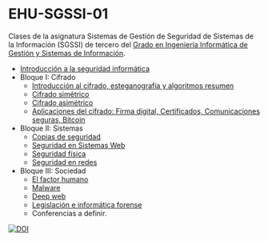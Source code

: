 # EHU-SGSSI-01

Clases de la asignatura Sistemas de Gestión de Seguridad de Sistemas de la Información (SGSSI) de tercero del [Grado en Ingeniería Informática de Gestión y Sistemas de Información](https://www.ehu.eus/es/grado-ingenieria-informatica-de-gestion-y-sistemas-de-informacion-bizkaia).

* [Introducción a la seguridad informática](Introduccion/index.html)
* Bloque I: Cifrado
  * [Introducción al cifrado, esteganografía y algoritmos resumen](Cifrado_intro/index.html)
  * [Cifrado simétrico](Cifrado_simetrico/index.html)
  * [Cifrado asimétrico](Cifrado_asimetrico/index.html)
  * [Aplicaciones del cifrado: Firma digital, Certificados, Comunicaciones seguras, Bitcoin](Cifrado_aplicaciones/index.html)
* Bloque II: Sistemas
  * [Copias de seguridad](Copias_seguridad/index.html)
  * [Seguridad en Sistemas Web](Seguridad_web/index.html)
  * [Seguridad física](Seguridad_fisica/index.html)
  * [Seguridad en redes](Seguridad_redes/index.html)
* Bloque III: Sociedad
  * [El factor humano](FactorHumano/index.html)
  * [Malware](Malware/index.html)
  * [Deep web](DeepWeb/index.html)
  * [Legislación e informática forense](AspectosLegales/index.html)
  * Conferencias a definir.

[![DOI](https://zenodo.org/badge/334955028.svg)](https://zenodo.org/badge/latestdoi/334955028)
